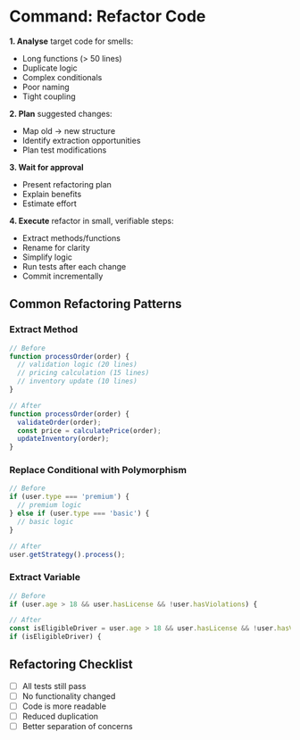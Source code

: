 # Command: Refactor Code

**1. Analyse** target code for smells:
   - Long functions (> 50 lines)
   - Duplicate logic
   - Complex conditionals
   - Poor naming
   - Tight coupling

**2. Plan** suggested changes:
   - Map old → new structure
   - Identify extraction opportunities
   - Plan test modifications

**3. Wait for approval**
   - Present refactoring plan
   - Explain benefits
   - Estimate effort

**4. Execute** refactor in small, verifiable steps:
   - Extract methods/functions
   - Rename for clarity
   - Simplify logic
   - Run tests after each change
   - Commit incrementally

## Common Refactoring Patterns

### Extract Method
```javascript
// Before
function processOrder(order) {
  // validation logic (20 lines)
  // pricing calculation (15 lines)
  // inventory update (10 lines)
}

// After
function processOrder(order) {
  validateOrder(order);
  const price = calculatePrice(order);
  updateInventory(order);
}
```

### Replace Conditional with Polymorphism
```javascript
// Before
if (user.type === 'premium') {
  // premium logic
} else if (user.type === 'basic') {
  // basic logic
}

// After
user.getStrategy().process();
```

### Extract Variable
```javascript
// Before
if (user.age > 18 && user.hasLicense && !user.hasViolations) {

// After
const isEligibleDriver = user.age > 18 && user.hasLicense && !user.hasViolations;
if (isEligibleDriver) {
```

## Refactoring Checklist
- [ ] All tests still pass
- [ ] No functionality changed
- [ ] Code is more readable
- [ ] Reduced duplication
- [ ] Better separation of concerns